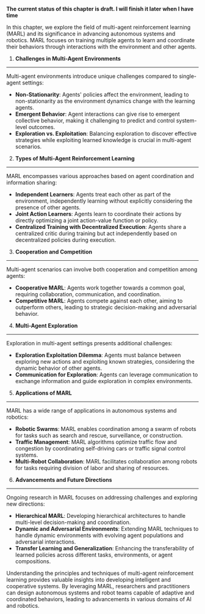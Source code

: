 **The current status of this chapter is draft. I will finish it later when I have time**

In this chapter, we explore the field of multi-agent reinforcement learning (MARL) and its significance in advancing autonomous systems and robotics. MARL focuses on training multiple agents to learn and coordinate their behaviors through interactions with the environment and other agents.

1. **Challenges in Multi-Agent Environments**
---------------------------------------------

Multi-agent environments introduce unique challenges compared to single-agent settings:

* **Non-Stationarity**: Agents' policies affect the environment, leading to non-stationarity as the environment dynamics change with the learning agents.
* **Emergent Behavior**: Agent interactions can give rise to emergent collective behavior, making it challenging to predict and control system-level outcomes.
* **Exploration vs. Exploitation**: Balancing exploration to discover effective strategies while exploiting learned knowledge is crucial in multi-agent scenarios.

2. **Types of Multi-Agent Reinforcement Learning**
--------------------------------------------------

MARL encompasses various approaches based on agent coordination and information sharing:

* **Independent Learners**: Agents treat each other as part of the environment, independently learning without explicitly considering the presence of other agents.
* **Joint Action Learners**: Agents learn to coordinate their actions by directly optimizing a joint action-value function or policy.
* **Centralized Training with Decentralized Execution**: Agents share a centralized critic during training but act independently based on decentralized policies during execution.

3. **Cooperation and Competition**
----------------------------------

Multi-agent scenarios can involve both cooperation and competition among agents:

* **Cooperative MARL**: Agents work together towards a common goal, requiring collaboration, communication, and coordination.
* **Competitive MARL**: Agents compete against each other, aiming to outperform others, leading to strategic decision-making and adversarial behavior.

4. **Multi-Agent Exploration**
------------------------------

Exploration in multi-agent settings presents additional challenges:

* **Exploration Exploitation Dilemma**: Agents must balance between exploring new actions and exploiting known strategies, considering the dynamic behavior of other agents.
* **Communication for Exploration**: Agents can leverage communication to exchange information and guide exploration in complex environments.

5. **Applications of MARL**
---------------------------

MARL has a wide range of applications in autonomous systems and robotics:

* **Robotic Swarms**: MARL enables coordination among a swarm of robots for tasks such as search and rescue, surveillance, or construction.
* **Traffic Management**: MARL algorithms optimize traffic flow and congestion by coordinating self-driving cars or traffic signal control systems.
* **Multi-Robot Collaboration**: MARL facilitates collaboration among robots for tasks requiring division of labor and sharing of resources.

6. **Advancements and Future Directions**
-----------------------------------------

Ongoing research in MARL focuses on addressing challenges and exploring new directions:

* **Hierarchical MARL**: Developing hierarchical architectures to handle multi-level decision-making and coordination.
* **Dynamic and Adversarial Environments**: Extending MARL techniques to handle dynamic environments with evolving agent populations and adversarial interactions.
* **Transfer Learning and Generalization**: Enhancing the transferability of learned policies across different tasks, environments, or agent compositions.

Understanding the principles and techniques of multi-agent reinforcement learning provides valuable insights into developing intelligent and cooperative systems. By leveraging MARL, researchers and practitioners can design autonomous systems and robot teams capable of adaptive and coordinated behaviors, leading to advancements in various domains of AI and robotics.
